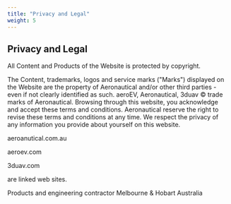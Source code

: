 ```yaml
---
title: "Privacy and Legal"
weight: 5
---
```


## Privacy and Legal

All Content and Products of the Website is protected by copyright. 

The Content, trademarks, logos and service marks ("Marks") displayed on the Website are the property of Aeronautical and/or other third parties - even if not clearly identified as such.
aeroEV, Aeronautical, 3duav © trade marks of Aeronautical.
Browsing through this website, you acknowledge and accept these terms and conditions. Aeronautical reserve the right to revise these terms and conditions at any time. We respect the privacy of any information you provide about yourself on this website.

aeroanutical.com.au

aeroev.com

3duav.com

are linked web sites.

Products and engineering contractor Melbourne & Hobart Australia
